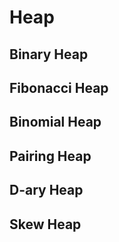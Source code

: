 # Heap

## Binary Heap

## Fibonacci Heap

## Binomial Heap

## Pairing Heap

## D-ary Heap

## Skew Heap